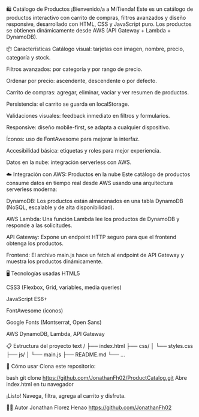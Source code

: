 🛍️ Catálogo de Productos
¡Bienvenido/a a MiTienda!
Este es un catálogo de productos interactivo con carrito de compras, filtros avanzados y diseño responsive, desarrollado con HTML, CSS y JavaScript puro.
Los productos se obtienen dinámicamente desde AWS (API Gateway + Lambda + DynamoDB).

📦 Características
Catálogo visual: tarjetas con imagen, nombre, precio, categoría y stock.

Filtros avanzados: por categoría y por rango de precio.

Ordenar por precio: ascendente, descendente o por defecto.

Carrito de compras: agregar, eliminar, vaciar y ver resumen de productos.

Persistencia: el carrito se guarda en localStorage.

Validaciones visuales: feedback inmediato en filtros y formularios.

Responsive: diseño mobile-first, se adapta a cualquier dispositivo.

Íconos: uso de FontAwesome para mejorar la interfaz.

Accesibilidad básica: etiquetas y roles para mejor experiencia.

Datos en la nube: integración serverless con AWS.

☁️ Integración con AWS: Productos en la nube
Este catálogo de productos consume datos en tiempo real desde AWS usando una arquitectura serverless moderna:

DynamoDB:
Los productos están almacenados en una tabla DynamoDB (NoSQL, escalable y de alta disponibilidad).

AWS Lambda:
Una función Lambda lee los productos de DynamoDB y responde a las solicitudes.

API Gateway:
Expone un endpoint HTTP seguro para que el frontend obtenga los productos.

Frontend:
El archivo main.js hace un fetch al endpoint de API Gateway y muestra los productos dinámicamente.

🖥️ Tecnologías usadas
HTML5

CSS3 (Flexbox, Grid, variables, media queries)

JavaScript ES6+

FontAwesome (íconos)

Google Fonts (Montserrat, Open Sans)

AWS DynamoDB, Lambda, API Gateway

📋 Estructura del proyecto
text
/
├── index.html
├── css/
│   └── styles.css
├── js/
│   └── main.js
├── README.md
└── ...


📑 Cómo usar
Clona este repositorio:

bash
git clone https://github.com/JonathanFh02/ProductCatalog.git
Abre index.html en tu navegador

¡Listo! Navega, filtra, agrega al carrito y disfruta.

🧑‍💻 Autor
Jonathan Florez Henao
https://github.com/JonathanFh02
